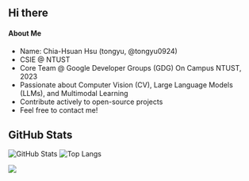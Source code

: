 ## Hi there 
#### About Me
- Name: Chia-Hsuan Hsu (tongyu, @tongyu0924)
- CSIE @ NTUST  
- Core Team @ Google Developer Groups (GDG) On Campus NTUST, 2023
- Passionate about Computer Vision (CV), Large Language Models (LLMs), and Multimodal Learning
- Contribute actively to open-source projects
- Feel free to contact me!

## GitHub Stats
![GitHub Stats](https://github-readme-stats.vercel.app/api?username=tongyu0924&show_icons=true&theme=tokyonight)
![Top Langs](https://github-readme-stats.vercel.app/api/top-langs/?username=tongyu0924&layout=compact&theme=tokyonight)

<img align="center" src="https://github-readme-stats.vercel.app/api?username=tongyu0924&show_icons=true&theme=tokyonight&hide=issues&count_private=true&include_all_commits=true" />


<!--
**tongyu0924/tongyu0924** is a ✨ _special_ ✨ repository because its `README.md` (this file) appears on your GitHub profile.

Here are some ideas to get you started:

- 🔭 I’m currently working on ...
- 🌱 I’m currently learning ...
- 👯 I’m looking to collaborate on ...
- 🤔 I’m looking for help with ...
- 💬 Ask me about ...
- 📫 How to reach me: ...
- 😄 Pronouns: ...
- ⚡ Fun fact: ...
-->
